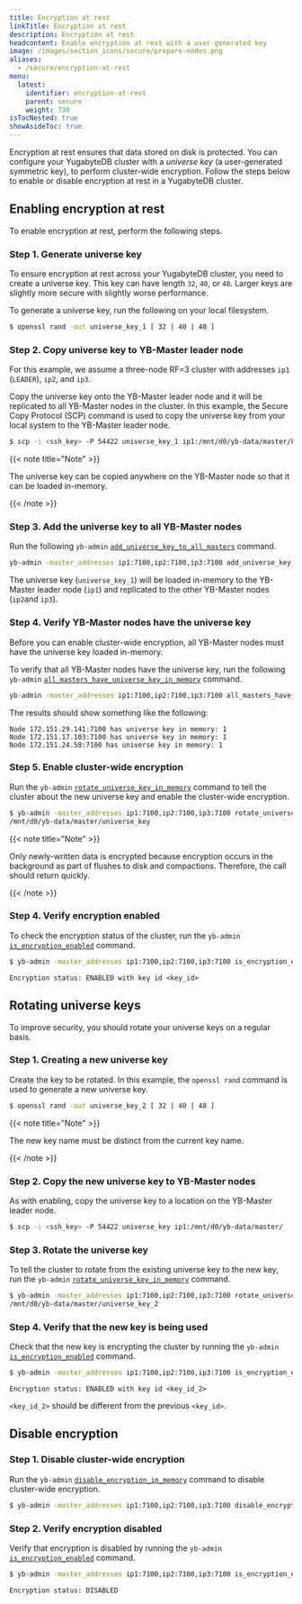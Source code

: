 ```yaml
---
title: Encryption at rest
linkTitle: Encryption at rest
description: Encryption at rest
headcontent: Enable encryption at rest with a user generated key
image: /images/section_icons/secure/prepare-nodes.png
aliases:
  - /secure/encryption-at-rest
menu:
  latest:
    identifier: encryption-at-rest
    parent: secure
    weight: 730
isTocNested: true
showAsideToc: true
---
```


Encryption at rest ensures that data stored on disk is protected. You can configure your YugabyteDB cluster with a *universe key* (a user-generated symmetric key), to perform cluster-wide encryption. Follow the steps below to enable or disable encryption at rest in a YugabyteDB cluster.

## Enabling encryption at rest

To enable encryption at rest, perform the following steps.

### Step 1. Generate universe key

To ensure encryption at rest across your YugabyteDB cluster, you need to create a universe key. This key can have length `32`, `40`, or `48`. Larger keys are slightly more secure with slightly worse performance. 

To generate a universe key, run the following on your local filesystem.

```sh
$ openssl rand -out universe_key_1 [ 32 | 40 | 48 ]

```

### Step 2. Copy universe key to YB-Master leader node

For this example, we assume a three-node RF=3 cluster with addresses `ip1` (`LEADER`), `ip2`, and `ip3`.

Copy the universe key onto the YB-Master leader node and it will be replicated to all YB-Master nodes in the cluster. In this example, the Secure Copy Protocol (SCP) command is used to copy the universe key from your local system to the YB-Master leader node.

```sh
$ scp -i <ssh_key> -P 54422 universe_key_1 ip1:/mnt/d0/yb-data/master/keys
```

{{< note title="Note" >}}

The universe key can be copied anywhere on the YB-Master node so that it can be loaded in-memory.

{{< /note >}}

### Step 3. Add the universe key to all YB-Master nodes

Run the following `yb-admin` [`add_universe_key_to_all_masters`](../../admin/yb-admin/#add-universe-key-to-all-masters) command.

```sh
yb-admin -master_addresses ip1:7100,ip2:7100,ip3:7100 add_universe_key_to_all_masters universe_key_1 /mnt/d0/yb-data/master/keys
```

The universe key (`universe_key_1`) will be loaded in-memory to the YB-Master leader node (`ip1`) and replicated to the other YB-Master nodes (`ip2`and `ip3`).

### Step 4. Verify YB-Master nodes have the universe key

Before you can enable cluster-wide encryption, all YB-Master nodes must have the universe key loaded in-memory. 

To verify that all YB-Master nodes have the universe key, run the following `yb-admin` [`all_masters_have_universe_key_in_memory`](../../admin/yb-admin/#all-masters-have-universe-key-in-memory) command.

```sh
yb-admin -master_addresses ip1:7100,ip2:7100,ip3:7100 all_masters_have_universe_key_in_memory universe_key_1
```

The results should show something like the following:

```
Node 172.151.29.141:7100 has universe key in memory: 1
Node 172.151.17.103:7100 has universe key in memory: 1
Node 172.151.24.58:7100 has universe key in memory: 1
```

### Step 5. Enable cluster-wide encryption

Run the `yb-admin` [`rotate_universe_key_in_memory`](../../admin/yb-admin/#rotate-universe-key-in-memory) command to tell the cluster about the new universe key and enable the cluster-wide encryption.

```sh
$ yb-admin -master_addresses ip1:7100,ip2:7100,ip3:7100 rotate_universe_key_in_memory
/mnt/d0/yb-data/master/universe_key
```

{{< note title="Note" >}}

Only newly-written data is encrypted because encryption occurs in the background as part of flushes to disk and compactions. Therefore, the call should return quickly.

{{< /note >}}

### Step 4. Verify encryption enabled

To check the encryption status of the cluster, run the `yb-admin` [`is_encryption_enabled`](../../admin/yb-admin/#is-encryption-enabled) command.

```sh
$ yb-admin -master_addresses ip1:7100,ip2:7100,ip3:7100 is_encryption_enabled
```

```
Encryption status: ENABLED with key id <key_id>
```

## Rotating universe keys

To improve security, you should rotate your universe keys on a regular basis.

### Step 1. Creating a new universe key

Create the key to be rotated. In this example, the `openssl rand` command is used to generate a new universe key.

```sh
$ openssl rand -out universe_key_2 [ 32 | 40 | 48 ]

```

{{< note title="Note" >}}

The new key name must be distinct from the current key name.

{{< /note >}}

### Step 2. Copy the new universe key to YB-Master nodes

As with enabling, copy the universe key to a location on the YB-Master leader node.

```sh
$ scp -i <ssh_key> -P 54422 universe_key ip1:/mnt/d0/yb-data/master/
```

### Step 3. Rotate the universe key

To tell the cluster to rotate from the existing universe key to the new key, run the `yb-admin` [`rotate_universe_key_in_memory`](../../admin/yb-admin/#rotate-universe-key-in-memory) command.

```sh
$ yb-admin -master_addresses ip1:7100,ip2:7100,ip3:7100 rotate_universe_key_in_memory
/mnt/d0/yb-data/master/universe_key_2
```

### Step 4. Verify that the new key is being used

Check that the new key is encrypting the cluster by running the `yb-admin` [`is_encryption_enabled`](../../admin/yb-admin/#is-encryption-enabled) command.

```sh
$ yb-admin -master_addresses ip1:7100,ip2:7100,ip3:7100 is_encryption_enabled
```

```
Encryption status: ENABLED with key id <key_id_2>
```

`<key_id_2>` should be different from the previous `<key_id>`.

## Disable encryption

### Step 1. Disable cluster-wide encryption

Run the `yb-admin` [`disable_encryption_in_memory`](../../admin/yb-admin/#disable-encryption-in-memory) command to disable cluster-wide encryption.

```sh
$ yb-admin -master_addresses ip1:7100,ip2:7100,ip3:7100 disable_encryption_in_memory
```

### Step 2. Verify encryption disabled

Verify that encryption is disabled by running the `yb-admin` [`is_encryption_enabled`](../../admin/yb-admin/#is-encryption-enabled) command.

```sh
$ yb-admin -master_addresses ip1:7100,ip2:7100,ip3:7100 is_encryption_enabled
```

```
Encryption status: DISABLED
```
